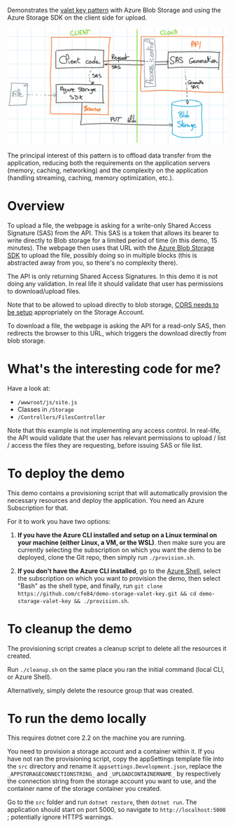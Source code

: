 Demonstrates the [valet key pattern](https://docs.microsoft.com/en-us/azure/architecture/patterns/valet-key) with Azure Blob Storage 
and using the Azure Storage SDK on the client side for upload.

![](/sas.jpg)

The principal interest of this pattern is to offload data transfer from the application,
reducing both the requirements on the application servers (memory, caching, networking) and
the complexity on the application (handling streaming, caching, memory optimization, etc.).

# Overview

To upload a file, the webpage is asking for a write-only Shared Access Signature (SAS) from the API.
This SAS is a token that allows its bearer to write directly to Blob storage for a limited period of time (in this
demo, 15 minutes). The webpage then uses that URL with the 
[Azure Blob Storage SDK](https://github.com/Azure/azure-storage-node/blob/master/browser/README.md) to upload the file,
possibly doing so in multiple blocks (this is abstracted away from you, so there's no complexity
there).

The API is only returning Shared Access Signatures. In this
demo it is not doing any validation. In real life it should
validate that user has permissions to download/upload files.

Note that to be allowed to upload directly to blob storage, 
[CORS needs to be setup](https://docs.microsoft.com/en-us/rest/api/storageservices/cross-origin-resource-sharing--cors--support-for-the-azure-storage-services) 
appropriately on the Storage Account.

To download a file, the webpage is asking the API for a read-only SAS, then redirects the browser
to this URL, which triggers the download directly from blob storage.

# What's the interesting code for me?

Have a look at:
- `/wwwroot/js/site.js`
- Classes in `/Storage`
- `/Controllers/FilesController`

Note that this example is not implementing any access control. In real-life,
the API would validate that the user has relevant permissions to upload / list / access the files
they are requesting, before issuing SAS or file list.

# To deploy the demo

This demo contains a provisioning script that will automatically provision the necessary
resources and deploy the application. You need an Azure Subscription for that.

For it to work you have two options:

1. **If you have the Azure CLI installed and setup on a Linux terminal on your machine (either Linux,
    a VM, or the WSL)**. then make sure you are currently
    selecting the subscription on which you want the demo to be deployed, clone the Git repo,
    then simply run `./provision.sh`.

2. **If you don't have the Azure CLI installed**, go to the [Azure Shell](https://shell.azure.com),
    select the subscription on which you want to provision the demo, then select "Bash" as
    the shell type, and finally, run 
    `git clone https://github.com/cfe84/demo-storage-valet-key.git && cd demo-storage-valet-key && ./provision.sh`.

# To cleanup the demo

The provisioning script creates a cleanup script to delete all the resources it created.

Run `./cleanup.sh` on the same place you ran the initial command (local CLI, or Azure Shell).

Alternatively, simply delete the resource group that was created.

# To run the demo locally

This requires dotnet core 2.2 on the machine you are running.

You need to provision a storage account and a container within it. If you have not ran the
provisioning script, copy the appSettings template file into the `src` directory and rename
it `appsettings.Development.json`, replace the `_APPSTORAGECONNECTIONSTRING_` and `_UPLOADCONTAINERNAME_`
by respectively the connection string from the storage account you want to use, and the container name
of the storage container you created.

Go to the `src` folder and run `dotnet restore`, then `dotnet run`. The application should start
on port 5000, so navigate to `http://localhost:5000` ; potentially ignore HTTPS warnings.